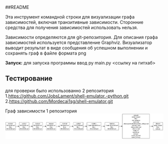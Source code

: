 ##README

Эта инструмент командной строки для визуализации графа 
зависимостей, включая транзитивные зависимости. Сторонние средства для 
получения зависимостей использовать нельзя.

Зависимости определяются для git-репозитория. Для описания графа 
зависимостей используется представление Graphviz. Визуализатор 
выводит результат в виде сообщения об успешном выполнении и сохранять граф 
в файле формата png

**Запуск:**
для запуска программы ввод py main.py <cсылку на гитхаб>

## Тестирование
для проверки было использованно 2 репозитория
1.https://github.com/JobsLament/shell-emulator.-python.git
2.https://github.com/Mordecai1sg/shell-emulator.git

Граф зависимости 1 репозитория
![](Графзависимостей2.png.png)

